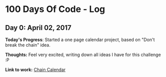 # 100 Days Of Code - Log

## Day 0: April 02, 2017

**Today's Progress**: Started a one page calendar project, based on "Don't break the chain" idea.

**Thoughts:** Feel very excited, writing down all ideas I have for this challenge :P

**Link to work:** [Chain Calendar](https://github.com/PabloDinella/chainCalendar)
